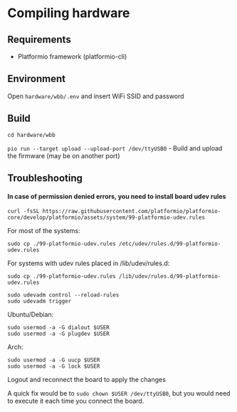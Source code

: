 # Compiling hardware

## Requirements

* Platformio framework (platformio-cli)

## Environment

Open `hardware/wbb/.env` and insert WiFi SSID and password

## Build

`cd hardware/wbb`

`pio run --target upload --upload-port /dev/ttyUSB0` - Build and upload the firmware (may be on another port)

## Troubleshooting

#### In case of permission denied errors, you need to install board udev rules

`curl -fsSL https://raw.githubusercontent.com/platformio/platformio-core/develop/platformio/assets/system/99-platformio-udev.rules`

For most of the systems:

`sudo cp ./99-platformio-udev.rules /etc/udev/rules.d/99-platformio-udev.rules`

For systems with udev rules placed in /lib/udev/rules.d:

`sudo cp ./99-platformio-udev.rules /lib/udev/rules.d/99-platformio-udev.rules`

```
sudo udevadm control --reload-rules
sudo udevadm trigger
```

Ubuntu/Debian:

```
sudo usermod -a -G dialout $USER
sudo usermod -a -G plugdev $USER
```

Arch:

```
sudo usermod -a -G uucp $USER
sudo usermod -a -G lock $USER
```

Logout and reconnect the board to apply the changes

A quick fix would be to `sudo chown $USER /dev/ttyUSB0`, but you would need to execute it each time you connect the board.
